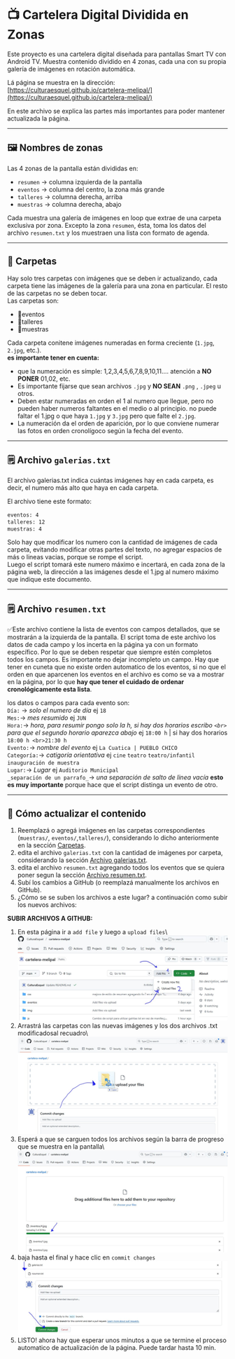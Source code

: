 # 📺 Cartelera Digital Dividida en Zonas

Este proyecto es una cartelera digital diseñada para pantallas Smart TV con Android TV. Muestra contenido dividido en 4 zonas, cada una con su propia galería de imágenes en rotación automática.

Lá página se muestra en la dirección: [https://culturaesquel.github.io/cartelera-melipal/](https://culturaesquel.github.io/cartelera-melipal/)

En este archivo se explica las partes más importantes para poder mantener actualizada la página.

---

## 🖼 Nombres de zonas

Las 4 zonas de la pantalla están divididas en:

- `resumen` → columna izquierda de la pantalla
- `eventos` → columna del centro, la zona más grande
- `talleres` → columna derecha, arriba
- `muestras` → columna derecha, abajo

Cada muestra una galería de imágenes en loop que extrae de una carpeta exclusiva por zona. Excepto la zona `resumen`,  ésta, toma los datos del archivo `resumen.txt` y los muestraen una lista con formato de agenda. 

---

## 📁 Carpetas

Hay solo tres carpetas con imágenes que se deben ir actualizando, cada carpeta tiene las imágenes de la galería para una zona en particular. El resto de las carpetas no se deben tocar.\
Las carpetas son:
- 📂eventos
- 📂talleres
- 📂muestras

Cada carpeta conitene imágenes numeradas en forma creciente (`1.jpg`, `2.jpg`, etc.).\
**es importante tener en cuenta:**
- que la numeración es símple: 1,2,3,4,5,6,7,8,9,10,11.... atención a **NO PONER** 01,02, etc.
- Es importante fijarse que sean archivos `.jpg` y **NO SEAN** `.png` , `.jpeg` u otros.
- Deben estar numeradas en orden el 1 al numero que llegue, pero no pueden haber numeros faltantes en el medio o al principio. no puede faltar el 1.jpg o que haya `1.jpg` y `3.jpg` pero que falte el `2.jpg`.
- La numeración da el orden de aparición, por lo que conviene numerar las fotos en orden cronolígoco según la fecha del evento.

---

## 🗒 Archivo `galerias.txt`
El archivo galerias.txt indica cuántas imágenes hay en cada carpeta, es decir, el numero más alto que haya en cada carpeta.

El archivo tiene este formato:
```
eventos: 4
talleres: 12
muestras: 4
```
Solo hay que modificar los numero con la cantidad de imágenes de cada carpeta, evitando modificar otras partes del texto, no agregar espacios de más o lineas vacias, porque se rompe el script.\
Luego el script tomará este numero máximo e incertará, en cada zona de la página web, la dirección a las imágenes desde el 1.jpg al numero máximo que indique este documento.

---

## 🗒 Archivo `resumen.txt`

✅Este archivo contiene la lista de eventos con campos detallados, que se mostrarán a la izquierda de la pantalla. El script toma de este archivo los datos de cada campo y los incerta en la página ya con un formato específico. Por lo que se deben respetar que siempre estén completos todos los campos. Es importante no dejar incompleto un campo. Hay que tener en cuneta que no existe orden automatico de los eventos, si no que el orden en que aparcenen los eventos en el archivo es como se va a mostrar en la página, por lo que **hay que tener el cuidado  de ordenar cronológicamente esta lista**.

los datos o campos para cada evento son:\
`Día:` → _solo el numero de día_ ej `18`\
`Mes:`→ _mes resumido_ ej `JUN`\
`Hora:`→ _hora, para resumir pongo solo la h, si hay dos horarios escribo `<br>` para que el segundo horario aparezca abajo_ ej `18:00 h` | si hay dos horarios `18:00 h <br>21:30 h`\
`Evento:`→ _nombre del evento_ ej `La Cuatica | PUEBLO CHICO`\
`Categoría:`→ _catigoría orientativa_ ej `cine` `teatro` `teatro/infantil` `inauguración de muestra`\
`Lugar:`→ _Lugar_ ej `Auditorio Municipal`\
`_separación de un parrafo_`→ _una separación de salto de linea vacía_ **esto es muy importante** porque hace que el script distinga un evento de otro.

---

## 🔧 Cómo actualizar el contenido

1. Reemplazá o agregá imágenes en las carpetas correspondientes (`muestras/`, `eventos/`,`talleres/`), considerando lo dicho anteriormente en la sección [Carpetas](#-carpetas).
2. edita el archivo `galerias.txt` con la cantidad de imágenes por carpeta, considerando la sección [Archivo galerias.txt](#-archivo-galeriastxt).
3. edita el archivo `resumen.txt` agregando todos los eventos que se quiera poner segun la sección [Archivo resumen.txt](#-archivo-resumentxt).
4. Subí los cambios a GitHub (o reemplazá manualmente los archivos en GitHub).
5. ¿Cómo se se suben los archivos a este lugar? a continuación como subir los nuevos archivos:

**SUBIR ARCHIVOS A GITHUB:**
1. En esta página ir a `add file` y luego a `upload files`\ ![](https://github.com/CulturaEsquel/cartelera-melipal/blob/bca9cb58a1411257cdee680faf11c2d54da467ee/img/captura1.JPG)
2. Arrastrá las carpetas con las nuevas imágenes y los dos archivos .txt modificadosal recuadro\ ![](https://github.com/CulturaEsquel/cartelera-melipal/blob/bca9cb58a1411257cdee680faf11c2d54da467ee/img/captura2.JPG)
3. Esperá a que se carguen todos los archivos según la barra de progreso que se muestra en la pantalla\ ![](https://github.com/CulturaEsquel/cartelera-melipal/blob/bca9cb58a1411257cdee680faf11c2d54da467ee/img/captura3.JPG)
4. baja hasta el final y hace clic en `commit changes` ![](https://github.com/CulturaEsquel/cartelera-melipal/blob/bca9cb58a1411257cdee680faf11c2d54da467ee/img/captura4.JPG)
5. LISTO! ahora hay que esperar unos minutos a que se termine el proceso automatico de actualización de la página. Puede tardar hasta 10 min.
